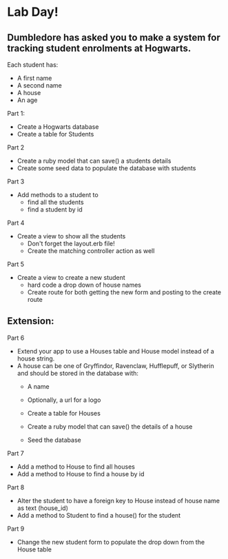 # Lab Day!

## Dumbledore has asked you to make a system for tracking student enrolments at Hogwarts.

Each student has:
- A first name
- A second name
- A house
- An age

Part 1:
 - Create a Hogwarts database
 - Create a table for Students

Part 2
 - Create a ruby model that can save() a students details
 - Create some seed data to populate the database with students

Part 3
- Add methods to a student to
  - find all the students
  - find a student by id

Part 4
- Create a view to show all the students
  - Don't forget the layout.erb file!
  - Create the matching controller action as well

Part 5
- Create a view to create a new student
  - hard code a drop down of house names
  - Create route for both getting the new form and posting to the create route

## Extension:

Part 6
- Extend your app to use a Houses table and House model instead of a house string.
- A house can be one of Gryffindor, Ravenclaw, Hufflepuff, or Slytherin and should be stored in the database with:
  - A name
  - Optionally, a url for a logo

  - Create a table for Houses
  - Create a ruby model that can save() the details of a house
  - Seed the database

Part 7
  - Add a method to House to find all houses
  - Add a method to House to find a house by id

Part 8
  - Alter the student to have a foreign key to House instead of house name as text (house_id)
  - Add a method to Student to find a house() for the student

Part 9
  - Change the new student form to populate the drop down from the House table

